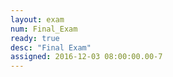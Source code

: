 ```yaml
---
layout: exam 
num: Final_Exam
ready: true 
desc: "Final Exam"
assigned: 2016-12-03 08:00:00.00-7
---
```


